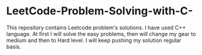 # LeetCode-Problem-Solving-with-C-
This repository contains Leetcode problem's solutions. I have used C++ language. 
At first I will solve the easy problems, then will change my gear to medium and then to Hard level. 
I will keep pushing my solution regular basis.
